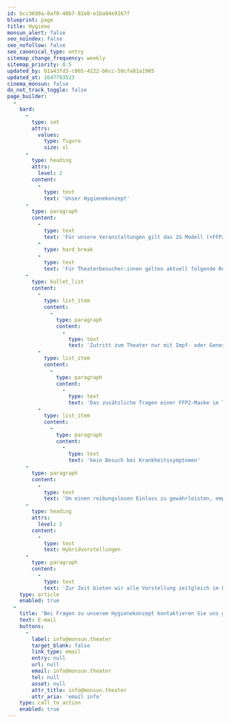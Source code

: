 ```yaml
---
id: bcc3699a-8af0-48b7-82e0-e1ba94e9167f
blueprint: page
title: Hygiene
monsun_alert: false
seo_noindex: false
seo_nofollow: false
seo_canonical_type: entry
sitemap_change_frequency: weekly
sitemap_priority: 0.5
updated_by: b1a43fd3-c865-4122-b6cc-50cfa81a1985
updated_at: 1647783523
cinema_monsun: false
do_not_track_toggle: false
page_builder:
  -
    bard:
      -
        type: set
        attrs:
          values:
            type: figure
            size: xl
      -
        type: heading
        attrs:
          level: 2
        content:
          -
            type: text
            text: 'Unser Hygienekonzept'
      -
        type: paragraph
        content:
          -
            type: text
            text: 'Für unsere Veranstaltungen gilt das 2G Modell (+FFP2-Maske). '
          -
            type: hard_break
          -
            type: text
            text: 'Für Theaterbesucher:innen gelten aktuell folgende Regelungen:'
      -
        type: bullet_list
        content:
          -
            type: list_item
            content:
              -
                type: paragraph
                content:
                  -
                    type: text
                    text: 'Zutritt zum Theater nur mit Impf- oder Genesenenzertifikat in Verbindung mit einem gültigen Ausweisdokument.'
          -
            type: list_item
            content:
              -
                type: paragraph
                content:
                  -
                    type: text
                    text: 'Das zusätzliche Tragen einer FFP2-Maske im Theater und am Platz ist verpflichtend.'
          -
            type: list_item
            content:
              -
                type: paragraph
                content:
                  -
                    type: text
                    text: 'kein Besuch bei Krankheitssymptomen'
      -
        type: paragraph
        content:
          -
            type: text
            text: 'Um einen reibungslosen Einlass zu gewährleisten, empfehlen wir allen Zuschauer:innen eine halbe Stunde vor Vorstellungsbeginn vor Ort zu sein.'
      -
        type: heading
        attrs:
          level: 2
        content:
          -
            type: text
            text: Hybridvorstellungen
      -
        type: paragraph
        content:
          -
            type: text
            text: 'Zur Zeit bieten wir alle Vorstellung zeitgleich im Livestream an! Mit einem „Online-Ticket“ erhalten Sie via Zoom-Plattform Zugang von Zuhause aus. Unser Ziel dabei ist es, einen gemeinsamen erlebten Theaterabend für das digitale und analoge Publikum zu schaffen.'
    type: article
    enabled: true
  -
    title: 'Bei Fragen zu unserem Hygienekonzept kontaktieren Sie uns gerne:'
    text: E-mail
    buttons:
      -
        label: info@monsun.theater
        target_blank: false
        link_type: email
        entry: null
        url: null
        email: info@monsun.theater
        tel: null
        asset: null
        attr_title: info@monsun.theater
        attr_aria: 'email info'
    type: call_to_action
    enabled: true
---
```

